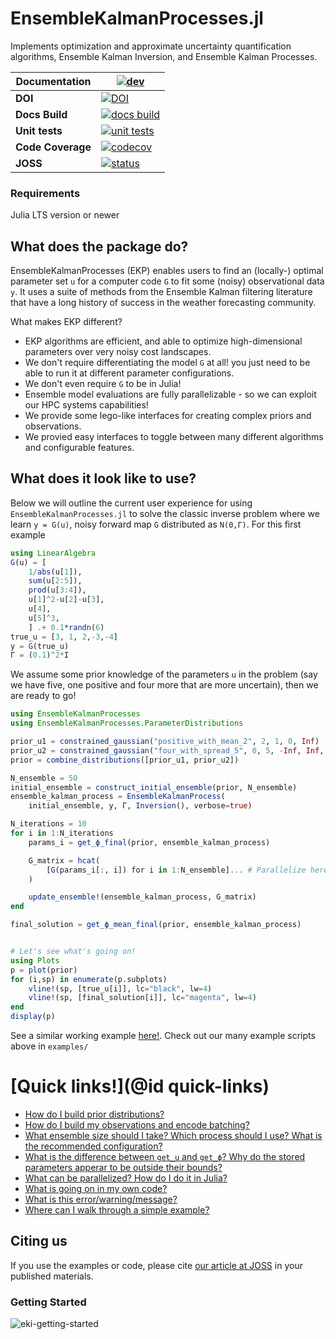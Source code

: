 # EnsembleKalmanProcesses.jl
Implements optimization and approximate uncertainty quantification algorithms, Ensemble Kalman Inversion, and Ensemble Kalman Processes.


| **Documentation**    | [![dev][docs-latest-img]][docs-latest-url]       |
|----------------------|--------------------------------------------------|
| **DOI**              | [![DOI][zenodo-img]][zenodo-latest-url]          |
| **Docs Build**       | [![docs build][docs-bld-img]][docs-bld-url]      |
| **Unit tests**       | [![unit tests][unit-tests-img]][unit-tests-url]  |
| **Code Coverage**    | [![codecov][codecov-img]][codecov-url]           |
| **JOSS**             | [![status][joss-img]][joss-url]                  |

[zenodo-img]: https://zenodo.org/badge/DOI/10.5281/zenodo.6382967.svg
[zenodo-latest-url]: https://doi.org/10.5281/zenodo.6382967

[docs-latest-img]: https://img.shields.io/badge/docs-latest-blue.svg
[docs-latest-url]: https://CliMA.github.io/EnsembleKalmanProcesses.jl/dev/

[docs-bld-img]: https://github.com/CliMA/EnsembleKalmanProcesses.jl/actions/workflows/Docs.yml/badge.svg?branch=main
[docs-bld-url]: https://github.com/CliMA/EnsembleKalmanProcesses.jl/actions/workflows/Docs.yml

[unit-tests-img]: https://github.com/CliMA/EnsembleKalmanProcesses.jl/actions/workflows/Tests.yml/badge.svg?branch=main
[unit-tests-url]: https://github.com/CliMA/EnsembleKalmanProcesses.jl/actions/workflows/Tests.yml

[codecov-img]: https://codecov.io/gh/CliMA/EnsembleKalmanProcesses.jl/branch/main/graph/badge.svg
[codecov-url]: https://codecov.io/gh/CliMA/EnsembleKalmanProcesses.jl

[joss-img]: https://joss.theoj.org/papers/5cb2d4c6af8840af61b44071ae1e672a/status.svg
[joss-url]: https://joss.theoj.org/papers/5cb2d4c6af8840af61b44071ae1e672a

### Requirements
Julia LTS version or newer

## What does the package do?
EnsembleKalmanProcesses (EKP) enables users to find an (locally-) optimal parameter set `u` for a computer code `G` to fit some (noisy) observational data `y`. It uses a suite of methods from the Ensemble Kalman filtering literature that have a long history of success in the weather forecasting community.

What makes EKP different?
- EKP algorithms are efficient, and able to optimize high-dimensional parameters over very noisy cost landscapes.
- We don't require differentiating the model `G` at all! you just need to be able to run it at different parameter configurations.
- We don't even require `G` to be in Julia!
- Ensemble model evaluations are fully parallelizable - so we can exploit our HPC systems capabilities!
- We provide some lego-like interfaces for creating complex priors and observations.
- We provied easy interfaces to toggle between many different algorithms and configurable features.

## What does it look like to use?

Below we will outline the current user experience for using `EnsembleKalmanProcesses.jl` to solve the classic inverse problem where we learn `y = G(u)`, noisy forward map `G` distributed as `N(0,Γ)`. For this first example
```julia
using LinearAlgebra
G(u) = [
    1/abs(u[1]),
    sum(u[2:5]),
    prod(u[3:4]),
    u[1]^2-u[2]-u[3],
    u[4],
    u[5]^3,
    ] .+ 0.1*randn(6)
true_u = [3, 1, 2,-3,-4]
y = G(true_u)
Γ = (0.1)^2*I
```
We assume some prior knowledge of the parameters `u` in the problem (say we have five, one positive and four more that are more uncertain), then we are ready to go! 

```julia
using EnsembleKalmanProcesses
using EnsembleKalmanProcesses.ParameterDistributions

prior_u1 = constrained_gaussian("positive_with_mean_2", 2, 1, 0, Inf)
prior_u2 = constrained_gaussian("four_with_spread_5", 0, 5, -Inf, Inf, repeats=4)
prior = combine_distributions([prior_u1, prior_u2]) 

N_ensemble = 50
initial_ensemble = construct_initial_ensemble(prior, N_ensemble)
ensemble_kalman_process = EnsembleKalmanProcess(
    initial_ensemble, y, Γ, Inversion(), verbose=true)

N_iterations = 10
for i in 1:N_iterations
    params_i = get_ϕ_final(prior, ensemble_kalman_process)

    G_matrix = hcat(
        [G(params_i[:, i]) for i in 1:N_ensemble]... # Parallelize here!
    )

    update_ensemble!(ensemble_kalman_process, G_matrix)
end

final_solution = get_ϕ_mean_final(prior, ensemble_kalman_process)


# Let's see what's going on!
using Plots
p = plot(prior)
for (i,sp) in enumerate(p.subplots)
    vline!(sp, [true_u[i]], lc="black", lw=4)
    vline!(sp, [final_solution[i]], lc="magenta", lw=4)
end
display(p)
```

See a similar working example [here!](https://clima.github.io/EnsembleKalmanProcesses.jl/dev/literated/sinusoid_example/). Check out our many example scripts above in `examples/`

# [Quick links!](@id quick-links)

- [How do I build prior distributions?](https://clima.github.io/EnsembleKalmanProcesses.jl/dev/parameter_distributions/)
- [How do I build my observations and encode batching?](https://clima.github.io/EnsembleKalmanProcesses.jl/dev/observations/)
- [What ensemble size should I take? Which process should I use? What is the recommended configuration?](https://clima.github.io/EnsembleKalmanProcesses.jl/dev/defaults/)
- [What is the difference between `get_u` and `get_ϕ`? Why do the stored parameters apperar to be outside their bounds?](https://clima.github.io/EnsembleKalmanProcesses.jl/dev/parameter_distributions/)
- [What can be parallelized? How do I do it in Julia?](https://clima.github.io/EnsembleKalmanProcesses.jl/dev/parallel_hpc/)
- [What is going on in my own code?](https://clima.github.io/EnsembleKalmanProcesses.jl/dev/troubleshooting/)
- [What is this error/warning/message?](https://clima.github.io/EnsembleKalmanProcesses.jl/dev/troubleshooting/)
- [Where can I walk through a simple example?](https://clima.github.io/EnsembleKalmanProcesses.jl/dev/literated/sinusoid_example/)


## Citing us

If you use the examples or code, please cite [our article at JOSS](https://joss.theoj.org/papers/10.21105/joss.04869) in your published materials.


### Getting Started 
![eki-getting-started](https://github.com/CliMA/EnsembleKalmanProcesses.jl/assets/45243236/e083ab8c-4f93-432f-9ad5-97aff22764ad)
<!---
# Link to Miro for editing photo (ask haakon for access): https://miro.com/app/board/uXjVNm_1teY=/?share_link_id=329380184889  
-->
